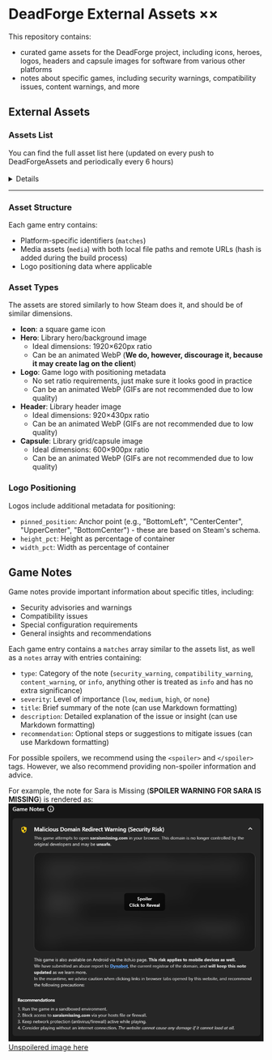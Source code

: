 # DeadForge External Assets **××**

This repository contains:
- curated game assets for the DeadForge project, including icons, heroes, logos, headers and capsule images for software from various other platforms
- notes about specific games, including security warnings, compatibility issues, content warnings, and more

## External Assets

### Assets List
<spoiler>
<summary>You can find the full asset list here (updated on every push to DeadForgeAssets and periodically every 6 hours)</summary>
<br>
<details>
<!-- This list is not made to be edited manually, and is handled by @deadcodebot --->
<!------------ That's why we have these cool comments in the README :3 ------------->
<!------------------------------- ASSETS_LIST_START -------------------------------->

| File name / Game name<br>Game Source<br>Game ID | iconUrl | logoUrl | heroUrl | headerUrl | capsuleUrl |
|:---------:|:------:|:------:|:------:|:--------:|:----------:|
| A Quiet Place<br>Itch<br>3543464 | ❌ | ❌ | ❌ | ❌ | ❌ |
| [ETS2DS+ATSDS.jsonc](https://github.com/DeadCodeGames/DeadForgeExternalData/blob/main/DeadForgeAssets/curated/games/ETS2DS%2BATSDS.jsonc)<br>Steam<br>2239530 |  | ✅ | ✅ | ✅ | ✅ |
| Arctic Combat<br>Steam<br>212370 |  | ❌ | ❌ |  | ❌ |
| Battle for Graxia<br>Steam<br>90530 |  | ❌ | ❌ |  | ❌ |
| Bits & Bops Demo<br>Steam<br>2200650 |  | ❌ | ❌ |  |  |
| Bloodwash<br>Itch<br>1199082 | ❌ | ❌ | ❌ | ❌ | ❌ |
| [BTD6.jsonc](https://github.com/DeadCodeGames/DeadForgeExternalData/blob/main/DeadForgeAssets/curated/games/BTD6.jsonc)<br>Epic<br>7786b355a13b47a6b3915335117cd0b2 | ✅ | ✅ | ✅ | ✅ | ✅ |
| Brawl Busters<br>Steam<br>109410 |  | ❌ | ❌ |  | ❌ |
| [Buckshot Roulette.jsonc](https://github.com/DeadCodeGames/DeadForgeExternalData/blob/main/DeadForgeAssets/curated/games/Buckshot%20Roulette.jsonc)<br>Steam<br>2835570 |  | 🇯🇵 ✅ |  |  |  |
| Codename Gordon<br>Steam<br>92 |  | ❌ | ❌ |  | ❌ |
| Cold Call [Christmas Horror]<br>Itch<br>840022 | ❌ | ❌ | ❌ | ❌ | ❌ |
| [Crosshair V2.jsonc](https://github.com/DeadCodeGames/DeadForgeExternalData/blob/main/DeadForgeAssets/curated/games/Crosshair%20V2.jsonc)<br>Epic<br>8d3fd7a1c6034e799f04a2c8cce520a3 | ✅ | ✅ | ✅ | ✅ | ✅ |
| DELTARUNE (Chapter 1 & 2 DEMO)<br>Steam<br>1690940 |  | ❌ | ❌ |  | ❌ |
| dire decks<br>Itch<br>1924109 | ❌ | ❌ | ❌ | ❌ | ❌ |
| District 187<br>Steam<br>221080 |  | ❌ | ❌ |  | ❌ |
| [DDLC+.jsonc](https://github.com/DeadCodeGames/DeadForgeExternalData/blob/main/DeadForgeAssets/curated/games/DDLC%2B.jsonc)<br>Epic<br>c5109bdceb3a453bb38c2fdc964ddee8 | ✅ | ✅ | ✅ | ✅ | ✅ |
| DON'T FEED IT<br>Itch<br>3471790 | ❌ | ❌ | ❌ | ❌ | ❌ |
| Don't Look Away From The Colors<br>Itch<br>432501 | ❌ | ❌ | ❌ | ❌ | ❌ |
| [Epic Games Store.jsonc](https://github.com/DeadCodeGames/DeadForgeExternalData/blob/main/DeadForgeAssets/curated/games/Epic%20Games%20Store.jsonc)<br>Epic<br>-1 | ✅ | ✅ | ✅ | ✅ | ✅ |
| [ETS2DS+ATSDS.jsonc](https://github.com/DeadCodeGames/DeadForgeExternalData/blob/main/DeadForgeAssets/curated/games/ETS2DS%2BATSDS.jsonc)<br>Steam<br>1948160 |  | ✅ | ✅ | ✅ | ✅ |
| Evalua†ion<br>Itch<br>3281349 | ❌ | ❌ | ❌ | ❌ | ❌ |
| Fall Guys<br>Epic<br>0a2d9f6403244d12969e11da6713137b | ❌ | ❌ | ❌ | ❌ | ❌ |
| Fears to Fathom - Carson House<br>Itch<br>1869318 | ❌ | ❌ | ❌ | ❌ | ❌ |
| Fears to Fathom - Home Alone<br>Itch<br>1111002 | ❌ | ❌ | ❌ | ❌ | ❌ |
| Fears to Fathom - Ironbark Lookout<br>Itch<br>2321764 | ❌ | ❌ | ❌ | ❌ | ❌ |
| Fears to Fathom - Norwood Hitchhike<br>Itch<br>1339579 | ❌ | ❌ | ❌ | ❌ | ❌ |
| Fears to Fathom - Woodbury Getaway<br>Itch<br>2966876 | ❌ | ❌ | ❌ | ❌ | ❌ |
| Fishing Planet<br>Epic<br>ab68facc57fa457a9832de2a982048e9 | ❌ | ❌ | ❌ | ❌ | ❌ |
| FOOTAGE 1985<br>Itch<br>1534262 | ❌ | ❌ | ❌ | ❌ | ❌ |
| [Fortnite.jsonc](https://github.com/DeadCodeGames/DeadForgeExternalData/blob/main/DeadForgeAssets/curated/games/Fortnite.jsonc)<br>Epic<br>Fortnite | ✅ | ✅ | ✅ | ✅ | ✅ |
| [FNF.jsonc](https://github.com/DeadCodeGames/DeadForgeExternalData/blob/main/DeadForgeAssets/curated/games/FNF.jsonc)<br>Itch<br>792778 | ✅ | ✅ | ✅ | ✅ | ✅ |
| Friday Night Funkin' Multiplayer<br>Itch<br>894206 | ❌ | ❌ | ❌ | ❌ | ❌ |
| Genshin Impact<br>Epic<br>41869934302e4b8cafac2d3c0e7c293d | ❌ | ❌ | ❌ | ❌ | ❌ |
| [Godot Engine.jsonc](https://github.com/DeadCodeGames/DeadForgeExternalData/blob/main/DeadForgeAssets/curated/games/Godot%20Engine.jsonc)<br>Itch<br>188955 | ✅ | ✅ | ✅ | ✅ | ✅ |
| [GTA5.jsonc](https://github.com/DeadCodeGames/DeadForgeExternalData/blob/main/DeadForgeAssets/curated/games/GTA5.jsonc)<br>Epic<br>9d2d0eb64d5c44529cece33fe2a46482 | ✅ | ✅ | ✅ | ✅ | ✅ |
| Haunted Memories<br>Steam<br>241640 |  | ❌ | ❌ |  | ❌ |
| [Hell is Others.jsonc](https://github.com/DeadCodeGames/DeadForgeExternalData/blob/main/DeadForgeAssets/curated/games/Hell%20is%20Others.jsonc)<br>Epic<br>0e70be0cea0446599acb4c26d2e925f9 | ✅ | ✅ | ✅ | ✅ | ✅ |
| Honkai Impact 3rd<br>Epic<br>0dc22b543a40440fab5a98d1e40c02c1 | ❌ | ❌ | ❌ | ❌ | ❌ |
| Honkai: Star Rail<br>Epic<br>86ae9acccf8443e18fca6950e0181288 | ❌ | ❌ | ❌ | ❌ | ❌ |
| [itch.io.jsonc](https://github.com/DeadCodeGames/DeadForgeExternalData/blob/main/DeadForgeAssets/curated/games/itch.io.jsonc)<br>Itch<br>-1 | ✅ | ✅ | ✅ | ✅ | ✅ |
| Limbo<br>Epic<br>Hazelnut | ❌ | ❌ | ❌ | ❌ | ❌ |
| Malware Demo<br>Steam<br>3021010 |  | ❌ | ❌ |  | ❌ |
| [Marvel Rivals.jsonc](https://github.com/DeadCodeGames/DeadForgeExternalData/blob/main/DeadForgeAssets/curated/games/Marvel%20Rivals.jsonc)<br>Epic<br>575efd0b5dd54429b035ffc8fe2d36d0 | ✅ | 🇬🇧 ✅<br>🇨🇳 ✅ | ✅ | 🇬🇧 ✅<br>🇨🇳 ✅ | 🇬🇧 ✅<br>🇨🇳 ✅ |
| [Mini Metro.jsonc](https://github.com/DeadCodeGames/DeadForgeExternalData/blob/main/DeadForgeAssets/curated/games/Mini%20Metro.jsonc)<br>Steam<br>287980 |  |  |  | 🇨🇿 ✅ |  |
| [Neon Abyss.jsonc](https://github.com/DeadCodeGames/DeadForgeExternalData/blob/main/DeadForgeAssets/curated/games/Neon%20Abyss.jsonc)<br>Epic<br>a26f991a5e6c4e9c9572fc200cbea47f | ✅ | 🇬🇧 ✅<br>🇨🇳 ✅ | ✅ | 🇬🇧 ✅<br>🇨🇳 ✅ | 🇬🇧 ✅<br>🇨🇳 ✅ |
| ocean of eyes<br>Itch<br>3228009 | ❌ | ❌ | ❌ | ❌ | ❌ |
| Pandora Saga: Weapons of Balance<br>Steam<br>106010 | ❌ | ❌ | ❌ |  | ❌ |
| RAWMEN: Food Fighter Arena 🍜<br>Epic<br>93228a1a7b2b4205811d8edf930a0c18 | ❌ | ❌ | ❌ | ❌ | ❌ |
| Renaissance Heroes<br>Steam<br>221790 |  | ❌ | ❌ |  | ❌ |
| Rocket League®<br>Epic<br>Sugar | ❌ | ❌ | ❌ | ❌ | ❌ |
| [RUNONCE (remember_me).jsonc](https://github.com/DeadCodeGames/DeadForgeExternalData/blob/main/DeadForgeAssets/curated/games/RUNONCE%20(remember_me).jsonc)<br>Itch<br>377841 | ✅ | ✅ | ✅ | ✅ | ✅ |
| Rusty Hearts<br>Steam<br>36630 |  | ❌ | ❌ |  | ❌ |
| [Sara is Missing.jsonc](https://github.com/DeadCodeGames/DeadForgeExternalData/blob/main/DeadForgeAssets/curated/games/Sara%20is%20Missing.jsonc)<br>Itch<br>89457 | ✅ | 🇬🇧 ✅<br>🇷🇺 ✅ | ✅ | 🇬🇧 ✅<br>🇷🇺 ✅ | 🇬🇧 ✅<br>🇷🇺 ✅ |
| Scratchin' Melodii (Beta Demo)<br>Itch<br>1165696 | ❌ | ❌ | ❌ | ❌ | ❌ |
| Search Party (Director's Cut)<br>Itch<br>944469 | ❌ | ❌ | ❌ | ❌ | ❌ |
| SEPTEMBER 1999<br>Itch<br>306261 | ❌ | ❌ | ❌ | ❌ | ❌ |
| [Shake Art DELUXE.jsonc](https://github.com/DeadCodeGames/DeadForgeExternalData/blob/main/DeadForgeAssets/curated/games/Shake%20Art%20DELUXE.jsonc)<br>Itch<br>1365997 | ✅ | ✅ | ❌ | ❌ | ❌ |
| Shift At Midnight<br>Itch<br>3663008 | ❌ | ❌ | ❌ | ❌ | ❌ |
| Shitty Wizard Installer<br>Itch<br>690351 | ❌ | ❌ | ❌ | ❌ | ❌ |
| SIDE EFFECTS<br>Itch<br>3489826 | ❌ | ❌ | ❌ | ❌ | ❌ |
| [Simulacra Pipe Dreams.jsonc](https://github.com/DeadCodeGames/DeadForgeExternalData/blob/main/DeadForgeAssets/curated/games/Simulacra%20Pipe%20Dreams.jsonc)<br>Steam<br>878320 |  | ✅ | ✅ |  | ✅ |
| [Steam.jsonc](https://github.com/DeadCodeGames/DeadForgeExternalData/blob/main/DeadForgeAssets/curated/games/Steam.jsonc)<br>Steam<br>-1 | ✅ | ✅ | ✅ | ✅ | ✅ |
| [Steamworks Common Redistributables.jsonc](https://github.com/DeadCodeGames/DeadForgeExternalData/blob/main/DeadForgeAssets/curated/games/Steamworks%20Common%20Redistributables.jsonc)<br>Steam<br>228980 |  |  |  |  | ✅ |
| The Convenience Store \| 夜勤事件<br>Itch<br>569657 | ❌ | ❌ | ❌ | ❌ | ❌ |
| The Horror Of Salazar House<br>Itch<br>672869 | ❌ | ❌ | ❌ | ❌ | ❌ |
| The Stanley Parable Demo<br>Steam<br>247750 |  | ❌ | ❌ |  | ❌ |
| [The WereCleaner.jsonc](https://github.com/DeadCodeGames/DeadForgeExternalData/blob/main/DeadForgeAssets/curated/games/The%20WereCleaner.jsonc)<br>Epic<br>88814f1dc3aa4b7f810821e03edebb81 | ✅ | ✅ | ✅ | ✅ | ✅ |
| [The WereCleaner.jsonc](https://github.com/DeadCodeGames/DeadForgeExternalData/blob/main/DeadForgeAssets/curated/games/The%20WereCleaner.jsonc)<br>Steam<br>2795000 |  |  |  | ✅ |  |
| [Turnip Boy Commits Tax Evasion.jsonc](https://github.com/DeadCodeGames/DeadForgeExternalData/blob/main/DeadForgeAssets/curated/games/Turnip%20Boy%20Commits%20Tax%20Evasion.jsonc)<br>Epic<br>3d34f303a68c44c2a9b44a3988533e90 | ✅ | ✅ | ✅ | ✅ | ✅ |
| [Unreal Engine 5.jsonc](https://github.com/DeadCodeGames/DeadForgeExternalData/blob/main/DeadForgeAssets/curated/games/Unreal%20Engine%205.jsonc)<br>Epic<br>UE_5.5 | ✅ | ✅ | ✅ | ✅ | ✅ |
| VALORANT<br>Epic<br>602eb4abc8764c87b7f2607a1ef8c18e | ❌ | ❌ | ❌ | ❌ | ❌ |
| Vanguard: Saga of Heroes F2P<br>Steam<br>218210 |  | ❌ | ❌ |  | ❌ |
| [ZZZ.jsonc](https://github.com/DeadCodeGames/DeadForgeExternalData/blob/main/DeadForgeAssets/curated/games/ZZZ.jsonc)<br>Epic<br>525aa0efd70f4399b9f64bcd2a5b38c7 | ✅ | 🇬🇧 ✅<br>🇨🇳 ✅ | ✅ | ✅ | ✅ |

<!-------------------------------- ASSETS_LIST_END --------------------------------->
<!---------------------- Table generated by @deadcodebot uwu ----------------------->
<!-- TABLE_UPDATE_TIME_START -->Last updated on <strong>Tuesday 26 August 2025 at 18:16:27 UTC</strong>.<!-- TABLE_UPDATE_TIME_END -->
<hr>

#### What does this table mean?
| Marker | Meaning |
|---:|:---|
| ❌ | This asset is not provided in the DeadForge Curated Assets list, and has been request in a [GitHub Issue](https://github.com/DeadCodeGames/DeadForgeExternalData/issues). |
| ⚠️ | This asset is provided in the DeadForge Curated Assets list, but its availability check has failed (most likely, its link has expired, or the file has been removed from the server it is hosted on). This link should be replaced ASAP. |
| ✅ | This asset is provided in the DeadForge Curated Assets list, and it is available for use. |
| 🇬🇧 ✅<br>🇯🇵 ⚠️ | This asset's **localized English variant** is provided in the DeadForge Curated Assets list, and is available for use.<br>However, its **localized Japanese variant** is failing its availability check, and is not available for use.

</details>
<hr>
</spoiler>

### Asset Structure

Each game entry contains:
- Platform-specific identifiers (`matches`)
- Media assets (`media`) with both local file paths and remote URLs (hash is added during the build process)
- Logo positioning data where applicable

### Asset Types

The assets are stored similarly to how Steam does it, and should be of similar dimensions.
- **Icon**: a square game icon
- **Hero**: Library hero/background image
  - Ideal dimensions: 1920×620px ratio
  - Can be an animated WebP (**We do, however, discourage it, because it may create lag on the client**)
- **Logo**: Game logo with positioning metadata
  - No set ratio requirements, just make sure it looks good in practice
  - Can be an animated WebP (GIFs are not recommended due to low quality)
- **Header**: Library header image
  - Ideal dimensions: 920×430px ratio
  - Can be an animated WebP (GIFs are not recommended due to low quality)
- **Capsule**: Library grid/capsule image
  - Ideal dimensions: 600×900px ratio
  - Can be an animated WebP (GIFs are not recommended due to low quality)

### Logo Positioning

Logos include additional metadata for positioning:
- `pinned_position`: Anchor point (e.g., "BottomLeft", "CenterCenter", "UpperCenter", "BottomCenter") - these are based on Steam's schema. 
- `height_pct`: Height as percentage of container
- `width_pct`: Width as percentage of container

## Game Notes

Game notes provide important information about specific titles, including:
- Security advisories and warnings
- Compatibility issues
- Special configuration requirements
- General insights and recommendations

Each game entry contains a `matches` array similar to the assets list, as well as a `notes` array with entries containing:
- `type`: Category of the note (`security_warning`, `compatibility_warning`, `content_warning`, or `info`, anything other is treated as `info` and has no extra significance)
- `severity`: Level of importance (`low`, `medium`, `high`, or `none`)
- `title`: Brief summary of the note (can use Markdown formatting)
- `description`: Detailed explanation of the issue or insight (can use Markdown formatting)
- `recommendation`: Optional steps or suggestions to mitigate issues (can use Markdown formatting)

For possible spoilers, we recommend using the `<spoiler>` and `</spoiler>` tags. However, we also recommend providing non-spoiler information and advice.

For example, the note for Sara is Missing (**SPOILER WARNING FOR SARA IS MISSING**) is rendered as: 
![Spoilered](README/SIMSpoilered.png)
[Unspoilered image here](README/SIMUnspoilered.png)
